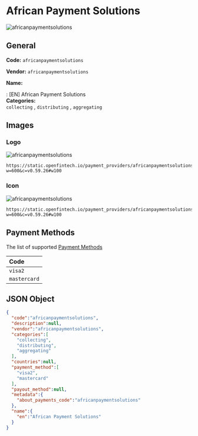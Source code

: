 
# African Payment Solutions 
![africanpaymentsolutions](https://static.openfintech.io/payment_providers/africanpaymentsolutions/logo.svg?w=600&c=v0.59.26#w100)  

## General 
 
**Code:** `africanpaymentsolutions`  
 
**Vendor:** `africanpaymentsolutions`  
 
**Name:**  
 
:	[EN] African Payment Solutions  
**Categories:**  
`collecting`  , `distributing`  , `aggregating`  
 

## Images 

### Logo 
 
![africanpaymentsolutions](https://static.openfintech.io/payment_providers/africanpaymentsolutions/logo.svg?w=600&c=v0.59.26#w100)  

```
https://static.openfintech.io/payment_providers/africanpaymentsolutions/logo.svg?w=600&c=v0.59.26#w100
```  

### Icon 
 
![africanpaymentsolutions](https://static.openfintech.io/payment_providers/africanpaymentsolutions/icon.svg?w=600&c=v0.59.26#w100)  

```
https://static.openfintech.io/payment_providers/africanpaymentsolutions/icon.svg?w=600&c=v0.59.26#w100
```  

## Payment Methods 
 
The list of supported  [Payment Methods](#) 

|Code| 
|:---| 
|`visa2` | 
|`mastercard` | 
 

## JSON Object 

```json
{
  "code":"africanpaymentsolutions",
  "description":null,
  "vendor":"africanpaymentsolutions",
  "categories":[
    "collecting",
    "distributing",
    "aggregating"
  ],
  "countries":null,
  "payment_method":[
    "visa2",
    "mastercard"
  ],
  "payout_method":null,
  "metadata":{
    "about_payments_code":"africanpaymentsolutions"
  },
  "name":{
    "en":"African Payment Solutions"
  }
}
```  
